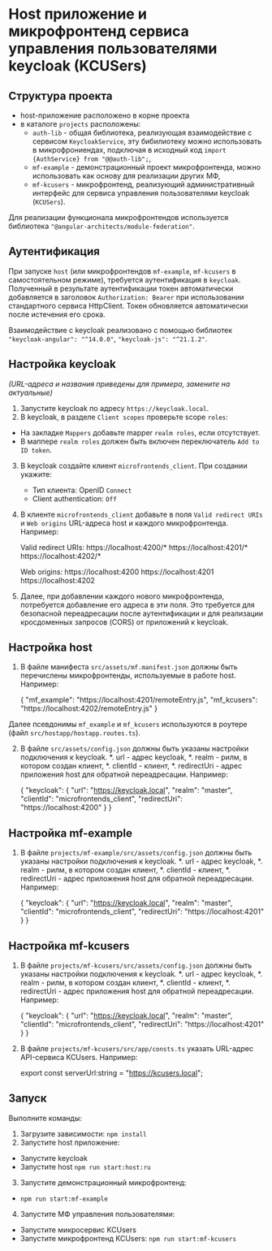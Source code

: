 # Host приложение и микрофронтенд сервиса управления пользователями keycloak (KCUSers)
## Структура проекта
* host-приложение расположено в корне проекта
* в каталоге `projects` расположены:
  * `auth-lib` - общая библиотека, реализующая взаимодействие с сервисом `KeycloakService`, эту бибилиотеку можно использовать в микрофрониендах, подключая в исходный код `import {AuthService} from "@@auth-lib";`,
  * `mf-example` - демонстрационный проект микрофронтенда, можно использовать как основу для реализации других МФ,
  * `mf-kcusers` - микрофронтенд, реализующий административный интерфейс для сервиса управления пользователями keycloak (`KCUSers`).

Для реализации функционала микрофронтендов используется библиотека `"@angular-architects/module-federation"`.
  
## Аутентификация
При запуске `host` (или микрофронтендов `mf-example`, `mf-kcusers` в самостоятельном режиме), требуется аутентификация в `keycloak`. 
Полученный в результате аутентификации токен автоматически добавляется в заголовок `Authorization: Bearer` при использовании стандартного сервиса HttpClient.
Токен обновляется автоматически после истечения его срока.

Взаимодействие с keycloak реализовано с помощью библиотек `"keycloak-angular": "^14.0.0"`, `"keycloak-js": "^21.1.2"`.

## Настройка keycloak
_(URL-адреса и названия приведены для примера, замените на актуальные)_
1. Запустите keycloak по адресу `https://keycloak.local`.
2. В keycloak, в разделе `Client scopes` проверьте scope `roles`:
  * На закладке `Mappers` добавьте mapper `realm roles`, если отсутствует.
  * В маппере `realm roles` должен быть включен переключатель `Add to ID token`.
3. В keycloak создайте клиент `microfrontends_client`. При создании укажите:
   * Тип клиента: OpenID `Connect`
   * Client authentication: `Off`
4. В клиенте `microfrontends_client` добавьте в поля `Valid redirect URIs` и `Web origins` URL-адреса host и каждого микрофронтенда. Например:


    Valid redirect URIs:  https://localhost:4200/*
                          https://localhost:4201/*
                          https://localhost:4202/*

    Web origins:          https://localhost:4200
                          https://localhost:4201
                          https://localhost:4202

5. Далее, при добавлении каждого нового микрофронтенда, потребуется добавление его адреса в эти поля.
Это требуется для безопасной переадресации после аутентификации и для реализации кросдоменных запросов (CORS) от приложений к keycloak.

## Настройка host
1. В файле манифеста `src/assets/mf.manifest.json` должны быть перечислены микрофронтенды, используемые в работе host.
Например:


      {
        "mf_example": "https://localhost:4201/remoteEntry.js",
        "mf_kcusers": "https://localhost:4202/remoteEntry.js"
      }

Далее псевдонимы `mf_example` и `mf_kcusers` используются в роутере (файл `src/hostapp/hostapp.routes.ts`).

2. В файле `src/assets/config.json` должны быть указаны настройки подключения к keycloak.
   *. url - адрес keycloak,
   *. realm - рилм, в котором создан клиент,
   *. clientId - клиент,
   *. redirectUri - адрес приложения host для обратной переадресации.
Например:


    {
      "keycloak": {
        "url": "https://keycloak.local",
        "realm": "master",
        "clientId": "microfrontends_client",
        "redirectUri": "https://localhost:4200"
      }
    }

## Настройка mf-example
1. В файле `projects/mf-example/src/assets/config.json` должны быть указаны настройки подключения к keycloak.
   *. url - адрес keycloak,
   *. realm - рилм, в котором создан клиент,
   *. clientId - клиент,
   *. redirectUri - адрес приложения host для обратной переадресации.
   Например:


    {
      "keycloak": {
        "url": "https://keycloak.local",
        "realm": "master",
        "clientId": "microfrontends_client",
        "redirectUri": "https://localhost:4201"
      }
    }

## Настройка mf-kcusers
1. В файле `projects/mf-kcusers/src/assets/config.json` должны быть указаны настройки подключения к keycloak.
   *. url - адрес keycloak,
   *. realm - рилм, в котором создан клиент,
   *. clientId - клиент,
   *. redirectUri - адрес приложения host для обратной переадресации.
   Например:


    {
      "keycloak": {
        "url": "https://keycloak.local",
        "realm": "master",
        "clientId": "microfrontends_client",
        "redirectUri": "https://localhost:4201"
      }
    }

2. В файле `projects/mf-kcusers/src/app/consts.ts` указать URL-адрес API-сервиса KCUsers.
Например:


    export const serverUrl:string = "https://kcusers.local";

## Запуск

Выполните команды:
1. Загрузите зависимости: `npm install`
2. Запустите host приложение:

* Запустите keycloak 
* Запустите host `npm run start:host:ru`

3. Запустите демонстрационный микрофронтенд:

* `npm run start:mf-example`

4. Запустите МФ управления пользователями:

* Запустите микросервис KCUsers 
* Запустите микрофронтенд KCUsers: `npm run start:mf-kcusers`

